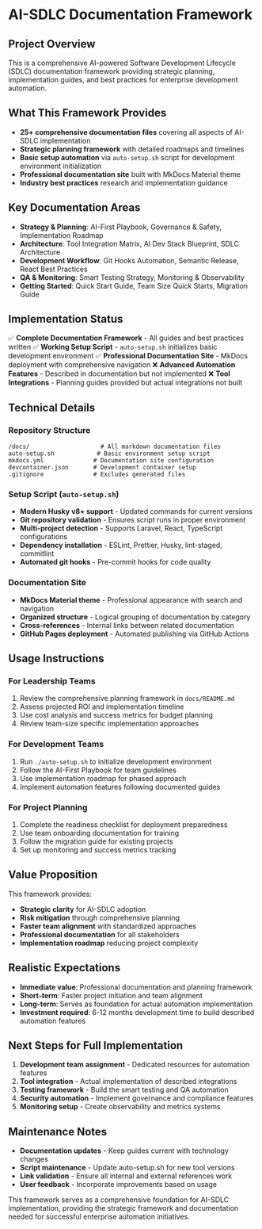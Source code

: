 # AI-SDLC Documentation Framework

## Project Overview
This is a comprehensive AI-powered Software Development Lifecycle (SDLC) documentation framework providing strategic planning, implementation guides, and best practices for enterprise development automation.

## What This Framework Provides
- **25+ comprehensive documentation files** covering all aspects of AI-SDLC implementation
- **Strategic planning framework** with detailed roadmaps and timelines
- **Basic setup automation** via `auto-setup.sh` script for development environment initialization
- **Professional documentation site** built with MkDocs Material theme
- **Industry best practices** research and implementation guidance

## Key Documentation Areas
- **Strategy & Planning**: AI-First Playbook, Governance & Safety, Implementation Roadmap
- **Architecture**: Tool Integration Matrix, AI Dev Stack Blueprint, SDLC Architecture
- **Development Workflow**: Git Hooks Automation, Semantic Release, React Best Practices
- **QA & Monitoring**: Smart Testing Strategy, Monitoring & Observability
- **Getting Started**: Quick Start Guide, Team Size Quick Starts, Migration Guide

## Implementation Status
✅ **Complete Documentation Framework** - All guides and best practices written
✅ **Working Setup Script** - `auto-setup.sh` initializes basic development environment
✅ **Professional Documentation Site** - MkDocs deployment with comprehensive navigation
❌ **Advanced Automation Features** - Described in documentation but not implemented
❌ **Tool Integrations** - Planning guides provided but actual integrations not built

## Technical Details

### Repository Structure
```
/docs/                    # All markdown documentation files
auto-setup.sh            # Basic environment setup script
mkdocs.yml              # Documentation site configuration
devcontainer.json       # Development container setup
.gitignore              # Excludes generated files
```

### Setup Script (`auto-setup.sh`)
- **Modern Husky v8+ support** - Updated commands for current versions
- **Git repository validation** - Ensures script runs in proper environment
- **Multi-project detection** - Supports Laravel, React, TypeScript configurations
- **Dependency installation** - ESLint, Prettier, Husky, lint-staged, commitlint
- **Automated git hooks** - Pre-commit hooks for code quality

### Documentation Site
- **MkDocs Material theme** - Professional appearance with search and navigation
- **Organized structure** - Logical grouping of documentation by category
- **Cross-references** - Internal links between related documentation
- **GitHub Pages deployment** - Automated publishing via GitHub Actions

## Usage Instructions

### For Leadership Teams
1. Review the comprehensive planning framework in `docs/README.md`
2. Assess projected ROI and implementation timeline
3. Use cost analysis and success metrics for budget planning
4. Review team-size specific implementation approaches

### For Development Teams
1. Run `./auto-setup.sh` to initialize development environment
2. Follow the AI-First Playbook for team guidelines
3. Use implementation roadmap for phased approach
4. Implement automation features following documented guides

### For Project Planning
1. Complete the readiness checklist for deployment preparedness
2. Use team onboarding documentation for training
3. Follow the migration guide for existing projects
4. Set up monitoring and success metrics tracking

## Value Proposition
This framework provides:
- **Strategic clarity** for AI-SDLC adoption
- **Risk mitigation** through comprehensive planning
- **Faster team alignment** with standardized approaches
- **Professional documentation** for all stakeholders
- **Implementation roadmap** reducing project complexity

## Realistic Expectations
- **Immediate value**: Professional documentation and planning framework
- **Short-term**: Faster project initiation and team alignment
- **Long-term**: Serves as foundation for actual automation implementation
- **Investment required**: 6-12 months development time to build described automation features

## Next Steps for Full Implementation
1. **Development team assignment** - Dedicated resources for automation features
2. **Tool integration** - Actual implementation of described integrations
3. **Testing framework** - Build the smart testing and QA automation
4. **Security automation** - Implement governance and compliance features
5. **Monitoring setup** - Create observability and metrics systems

## Maintenance Notes
- **Documentation updates** - Keep guides current with technology changes
- **Script maintenance** - Update auto-setup.sh for new tool versions
- **Link validation** - Ensure all internal and external references work
- **User feedback** - Incorporate improvements based on usage

This framework serves as a comprehensive foundation for AI-SDLC implementation, providing the strategic framework and documentation needed for successful enterprise automation initiatives.